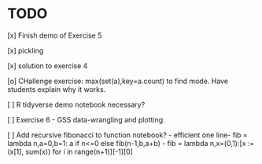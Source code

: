 # TODO


[x] Finish demo of Exercise 5

[x] pickling

[x] solution to exercise 4

[o] CHallenge exercise: max(set(a),key=a.count) to find mode. Have students explain why it works. 

[ ] R tidyverse demo notebook necessary?

[ ] Exercise 6 - GSS data-wrangling and plotting.

[ ] Add recursive fibonacci to function notebook?
    - efficient one line- fib = lambda n,a=0,b=1: a if n<=0 else fib(n-1,b,a+b)
    - fib = lambda n,x=(0,1):[x := (x[1], sum(x)) for i in range(n+1)][-1][0]

